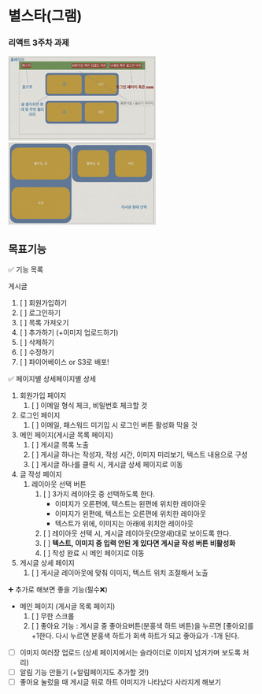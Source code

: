 # 별스타(그램)

### 리액트 3주차 과제

<img src="./layout/home.png" width=300>
<img src="./layout/content.png" width=300>

## 목표기능

<aside>
✅ 기능 목록
</aside>

게시글

1. [ ] 회원가입하기
2. [ ] 로그인하기
3. [ ] 목록 가져오기
4. [ ] 추가하기 (+이미지 업로드하기)
5. [ ] 삭제하기
6. [ ] 수정하기
7. [ ] 파이어베이스 or S3로 배포!

<aside>
✅ 페이지별 상세페이지별 상세
</aside>

1. 회원가입 페이지
   1. [ ] 이메일 형식 체크, 비밀번호 체크할 것
2. 로그인 페이지
   1. [ ] 이메일, 패스워드 미기입 시 로그인 버튼 활성화 막을 것
3. 메인 페이지(게시글 목록 페이지)
   1. [ ] 게시글 목록 노출
   2. [ ] 게시글 하나는 작성자, 작성 시간, 이미지 미리보기, 텍스트 내용으로 구성
   3. [ ] 게시글 하나를 클릭 시, 게시글 상세 페이지로 이동
4. 글 작성 페이지
   1. 레이아웃 선택 버튼
      1. [ ] 3가지 레이아웃 중 선택하도록 한다.
         - 이미지가 오른편에, 텍스트는 왼편에 위치한 레이아웃
         - 이미지가 왼편에, 텍스트는 오른편에 위치한 레이아웃
         - 텍스트가 위에, 이미지는 아래에 위치한 레이아웃
      2. [ ] 레이아웃 선택 시, 게시글 레이아웃(모양새)대로 보이도록 한다.
      3. [ ] **텍스트, 이미지 중 입력 안된 게 있다면 게시글 작성 버튼 비활성화**
      4. [ ] 작성 완료 시 메인 페이지로 이동
5. 게시글 상세 페이지
   1. [ ] 게시글 레이아웃에 맞춰 이미지, 텍스트 위치 조절해서 노출

<aside>
➕ 추가로 해보면 좋을 기능(필수❌)
</aside>

- 메인 페이지 (게시글 목록 페이지)
  1. [ ] 무한 스크롤
  2. [ ] 좋아요 기능 : 게시글 중 좋아요버튼(분홍색 하트 버튼)을 누르면 [좋아요]를 +1한다. 다시 누르면 분홍색 하트가 회색 하트가 되고 좋아요가 -1개 된다.
- [ ] 이미지 여러장 업로드 (상세 페이지에서는 슬라이더로 이미지 넘겨가며 보도록 처리)
- [ ] 알림 기능 만들기 (+알림페이지도 추가할 것!)
- [ ] 좋아요 눌렀을 때 게시글 위로 하트 이미지가 나타났다 사라지게 해보기
